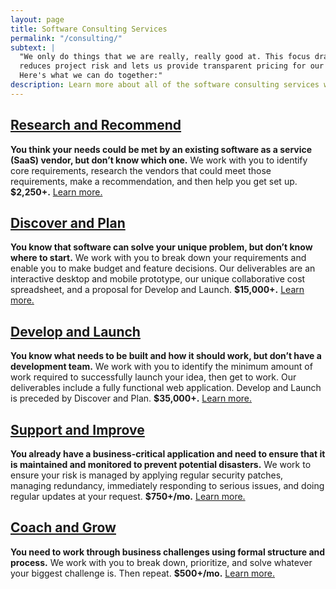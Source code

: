 ```yaml
---
layout: page
title: Software Consulting Services
permalink: "/consulting/"
subtext: |
  "We only do things that we are really, really good at. This focus dramatically
  reduces project risk and lets us provide transparent pricing for our core services.
  Here's what we can do together:"
description: Learn more about all of the software consulting services we offer.
---
```

## [Research and Recommend](https://codeandeffect.com/research-and-recommend/)

**You think your needs could be met by an existing software as a service (SaaS) vendor, but don’t know which one.** We work with you to identify core requirements, research the vendors that could meet those requirements, make a recommendation, and then help you get set up. **$2,250+.** [Learn more.](https://codeandeffect.com/research-and-recommend/)

## [Discover and Plan](https://codeandeffect.com/discover-and-plan/)

**You know that software can solve your unique problem, but don’t know where to start.** We work with you to break down your requirements and enable you to make budget and feature decisions. Our deliverables are an interactive desktop and mobile prototype, our unique collaborative cost spreadsheet, and a proposal for Develop and Launch. **$15,000+.** [Learn more.](https://codeandeffect.com/discover-and-plan/)

## [Develop and Launch](https://codeandeffect.com/develop-and-launch/)

**You know what needs to be built and how it should work, but don’t have a development team.** We work with you to identify the minimum amount of work required to successfully launch your idea, then get to work. Our deliverables include a fully functional web application. Develop and Launch is preceded by Discover and Plan. **$35,000+.** [Learn more.](https://codeandeffect.com/develop-and-launch/)

## [Support and Improve](https://codeandeffect.com/support-and-improve)

**You already have a business-critical application and need to ensure that it is maintained and monitored to prevent potential disasters.** We work to ensure your risk is managed by applying regular security patches, managing redundancy, immediately responding to serious issues, and doing regular updates at your request. **$750+/mo.** [Learn more.](https://codeandeffect.com/watch-and-maintain/)

## [Coach and Grow](https://codeandeffect.com/coach-and-grow/)

**You need to work through business challenges using formal structure and process.** We work with you to break down, prioritize, and solve whatever your biggest challenge is. Then repeat. **$500+/mo.** [Learn more.](https://codeandeffect.com/coach-and-grow/)
